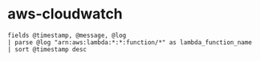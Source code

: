 # aws-cloudwatch

```
fields @timestamp, @message, @log
| parse @log "arn:aws:lambda:*:*:function/*" as lambda_function_name
| sort @timestamp desc

```
